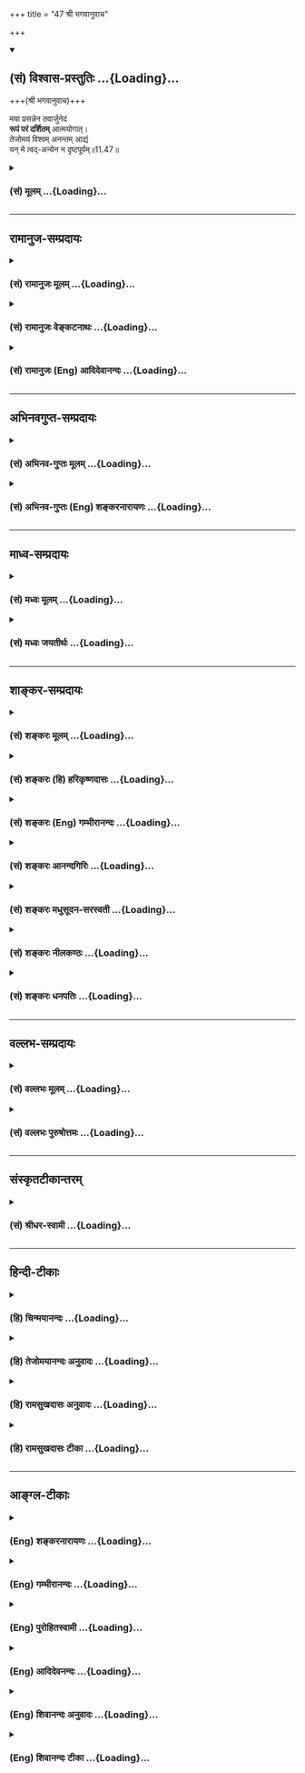 +++
title = "47 श्री भगवानुवाच"

+++
<div class="js_include" newlevelforh1="2" title="(सं) विश्वास-प्रस्तुतिः" unfilled url="/mahAbhAratam/vyAsaH/shlokashaH/06-bhIShma-parva/03-bhagavad-gItA-parva/saMskRtam/vishvAsa-prastutiH/11_vishva-rUpa-darshana/47_shrI_bhagavAnuvAc.md">
<details open><summary><h2>(सं) विश्वास-प्रस्तुतिः ...{Loading}...</h2></summary>

+++(श्री भगवानुवाच)+++

मया प्रसन्नेन तवार्जुनेदं  
**रूपं परं दर्शितम्** आत्मयोगात्।  
तेजोमयं विश्वम् अनन्तम् आद्यं  
यन् मे त्वद्-अन्येन न दृष्टपूर्वम्॥11.47॥
</details>
</div>
<div class="js_include collapsed" newlevelforh1="3" title="(सं) मूलम्" unfilled url="/mahAbhAratam/vyAsaH/shlokashaH/06-bhIShma-parva/03-bhagavad-gItA-parva/saMskRtam/mUlam/11_vishva-rUpa-darshana/47_shrI_bhagavAnuvAc.md">
<details><summary><h3>(सं) मूलम् ...{Loading}...</h3></summary>

श्री भगवानुवाच  
मया प्रसन्नेन तवार्जुनेदं  
रूपं परं दर्शितमात्मयोगात्।  
तेजोमयं विश्वमनन्तमाद्यं  
यन्मे त्वदन्येन न दृष्टपूर्वम्।।11.47।।
</details>
</div>


_________________
## रामानुज-सम्प्रदायः
<div class="js_include collapsed" newlevelforh1="3" title="(सं) रामानुजः मूलम्" unfilled url="/mahAbhAratam/vyAsaH/shlokashaH/06-bhIShma-parva/03-bhagavad-gItA-parva/saMskRtam/rAmAnujaH/mUlam/11_vishva-rUpa-darshana/47_shrI_bhagavAnuvAc.md">
<details><summary><h3>(सं) रामानुजः मूलम् ...{Loading}...</h3></summary>

।।11.47।। श्रीभगवानुवाच -- **यत् मे तेजोमयं** तेजोराशिं **विश्वं**
सर्वात्मभूतम् **अनन्तम्** अन्तरहितम् प्रदर्शनार्थम् इदम्;
आदिमध्यान्तरहितम्; **आद्यं** मद्व्यतिरिक्तस्य कृत्स्नस्य आदिभूतं
**त्वदन्येन** केन अपि **न दृष्टपूर्वं रूपं** तद् इदं **प्रसन्नेन मया**
मद्भक्ताय ते **दर्शितम् आत्मयोगात्** आत्मनः
सत्यसंकल्पत्वयोगात्। अनन्यभक्तिव्यतिरिक्तैः सर्वैः अपि उपायैः यथावद्
अवस्थितः अहं द्रष्टुं न शक्य इति आह --

</details>
</div>
<div class="js_include collapsed" newlevelforh1="3" title="(सं) रामानुजः वेङ्कटनाथः" unfilled url="/mahAbhAratam/vyAsaH/shlokashaH/06-bhIShma-parva/03-bhagavad-gItA-parva/saMskRtam/rAmAnujaH/venkaTanAthaH/11_vishva-rUpa-darshana/47_shrI_bhagavAnuvAc.md">
<details><summary><h3>(सं) रामानुजः वेङ्कटनाथः ...{Loading}...</h3></summary>

  
  
।।11.47।। तेजोमयम् इत्यत्र मयटः प्राचुर्यार्थत्वमभिप्रेत्याहतेजसां
राशिमिति। विश्वात्मभूतमिति विश्वव्यापकमित्यर्थः। अचेतनस्य हि नात्मत्वं
सम्भवति। अनादिमध्यान्तम् \[11।19\] इति पूर्वमुक्तत्वात्अनन्तम्
इत्येतदितरोपलक्षणमित्याह -- प्रदर्शनार्थमिदमिति। आद्यम् इत्यत्र
प्रतिसम्बन्धिविशेषानिर्देशात्कृत्स्नस्यादिभूतमित्युक्तम्। त्वदन्येन
इत्यनेनार्थसिद्धमाहकेनापीति। प्रसादस्य निर्हेतुकत्वे
वैषम्यनैर्घृण्यप्रसङ्गात्;ते इत्यनेनाभिप्रेतं प्रसादहेतुमाहमदभक्ताय त
इति। योगशब्दस्य ध्यानपरत्वभ्रमव्युदासाय व्याचष्टेआत्मनः
सत्यसङ्कल्पत्वयोगादिति।  
  

</details>
</div>
<div class="js_include collapsed" newlevelforh1="3" title="(सं) रामानुजः (Eng) आदिदेवानन्दः" unfilled url="/mahAbhAratam/vyAsaH/shlokashaH/06-bhIShma-parva/03-bhagavad-gItA-parva/saMskRtam/rAmAnujaH/english/AdidevAnandaH/11_vishva-rUpa-darshana/47_shrI_bhagavAnuvAc.md">
<details><summary><h3>(सं) रामानुजः (Eng) आदिदेवानन्दः ...{Loading}...</h3></summary>

11.47 The Lord said The 'luminous' form of Mine is a mass of luminosity.
It is 'universal' i.e., constitutes the Self of the universe. It is
'infinite', endless. This is illustrated by describing it as having no beginning, middle or end. It is 'primeval,' namely, it constitutes the foundation of all beings other than Myself. It has nevr been seen before by any one other than you. Such a form is now revealed to you, who are My devotee, by Me who am gracious, by My own Yoga, namely, by the power of willing the truth associated with Me. Sri Krsna proceeds to say, 'It is not possible that I can be realised as I am, through any means except exclusive Bhakti.'

</details>
</div>


_________________
## अभिनवगुप्त-सम्प्रदायः
<div class="js_include collapsed" newlevelforh1="3" title="(सं) अभिनव-गुप्तः मूलम्" unfilled url="/mahAbhAratam/vyAsaH/shlokashaH/06-bhIShma-parva/03-bhagavad-gItA-parva/saMskRtam/abhinava-guptaH/mUlam/11_vishva-rUpa-darshana/47_shrI_bhagavAnuvAc.md">
<details><summary><h3>(सं) अभिनव-गुप्तः मूलम् ...{Loading}...</h3></summary>

।।11.47।। No commentary.  
  

</details>
</div>
<div class="js_include collapsed" newlevelforh1="3" title="(सं) अभिनव-गुप्तः (Eng) शङ्करनारायणः" unfilled url="/mahAbhAratam/vyAsaH/shlokashaH/06-bhIShma-parva/03-bhagavad-gItA-parva/saMskRtam/abhinava-guptaH/english/shankaranArAyaNaH/11_vishva-rUpa-darshana/47_shrI_bhagavAnuvAc.md">
<details><summary><h3>(सं) अभिनव-गुप्तः (Eng) शङ्करनारायणः ...{Loading}...</h3></summary>

11.47 Sri Abhinavagupta did not comment upon this sloka.

</details>
</div>


_________________
## माध्व-सम्प्रदायः
<div class="js_include collapsed" newlevelforh1="3" title="(सं) मध्वः मूलम्" unfilled url="/mahAbhAratam/vyAsaH/shlokashaH/06-bhIShma-parva/03-bhagavad-gItA-parva/saMskRtam/madhvaH/mUlam/11_vishva-rUpa-darshana/47_shrI_bhagavAnuvAc.md">
<details><summary><h3>(सं) मध्वः मूलम् ...{Loading}...</h3></summary>

।।11.47।। Sri Madhvacharya did not comment on this sloka.,

</details>
</div>
<div class="js_include collapsed" newlevelforh1="3" title="(सं) मध्वः जयतीर्थः" unfilled url="/mahAbhAratam/vyAsaH/shlokashaH/06-bhIShma-parva/03-bhagavad-gItA-parva/saMskRtam/madhvaH/jayatIrthaH/11_vishva-rUpa-darshana/47_shrI_bhagavAnuvAc.md">
<details><summary><h3>(सं) मध्वः जयतीर्थः ...{Loading}...</h3></summary>

।।11.47।। Sri Jayatirtha did not comment on this sloka.  
  

</details>
</div>


_________________
## शाङ्कर-सम्प्रदायः
<div class="js_include collapsed" newlevelforh1="3" title="(सं) शङ्करः मूलम्" unfilled url="/mahAbhAratam/vyAsaH/shlokashaH/06-bhIShma-parva/03-bhagavad-gItA-parva/saMskRtam/shankaraH/mUlam/11_vishva-rUpa-darshana/47_shrI_bhagavAnuvAc.md">
<details><summary><h3>(सं) शङ्करः मूलम् ...{Loading}...</h3></summary>

।।11.47।। --,**मया प्रसन्नेन;** प्रसादो नाम त्वयि अनुग्रहबुद्धिः; तद्वता
प्रसन्नेन मया **तव** हे **अर्जुन; इदं परं रूपं** विश्वरूपं **दर्शितम्
आत्मयोगात्** आत्मनः ऐश्वर्यस्य सामर्थ्यात्। **तेजोमयं** तेजःप्रायं
**विश्वं** समस्तम् अनन्तम् अन्तरहितं आदौ भवम् **आद्यं यत्** रूपं **मे**
मम त्वदन्येन **त्वत्तः अन्येन** केनचित् **न दृष्टपूर्वम्**।। आत्मनः मम
रूपदर्शनेन कृतार्थ एव त्वं संवृत्तः इति तत् स्तौति --,

</details>
</div>
<div class="js_include collapsed" newlevelforh1="3" title="(सं) शङ्करः (हि) हरिकृष्णदासः" unfilled url="/mahAbhAratam/vyAsaH/shlokashaH/06-bhIShma-parva/03-bhagavad-gItA-parva/saMskRtam/shankaraH/hindI/harikRShNadAsaH/11_vishva-rUpa-darshana/47_shrI_bhagavAnuvAc.md">
<details><summary><h3>(सं) शङ्करः (हि) हरिकृष्णदासः ...{Loading}...</h3></summary>

।।11.47।। अर्जुनको भयभीत देखकर; विश्वरूपका उपसंहार करके प्रिय वचनोंसे
धैर्य देते हुए श्रीभगवान् बोले --, हे अर्जुन प्रसन्न हुए मुझ परमात्माने
-- तुझपर जो अनुग्रहबुद्धि है उसका नाम प्रसाद है उससे युक्त मुझ
परमेश्वरने -- अपने ऐश्वर्यकी सामर्थ्यसे यह परम श्रेष्ठ तेजोमय -- तेजसे
परिपूर्ण अनन्त -- अन्तरहित सबसे पहले होनेवाला अनादि विश्वरूप तुझे दिखाया
है; जो मेरा रूप तेरे सिवा पहले और किसीसे भी नहीं देखा गया।

</details>
</div>
<div class="js_include collapsed" newlevelforh1="3" title="(सं) शङ्करः (Eng) गम्भीरानन्दः" unfilled url="/mahAbhAratam/vyAsaH/shlokashaH/06-bhIShma-parva/03-bhagavad-gItA-parva/saMskRtam/shankaraH/english/gambhIrAnandaH/11_vishva-rUpa-darshana/47_shrI_bhagavAnuvAc.md">
<details><summary><h3>(सं) शङ्करः (Eng) गम्भीरानन्दः ...{Loading}...</h3></summary>

11.47 Prasannena, out of grace-grace means the intention of favouring
you; O Arjuna, idam, this; param, supreme; tejomayam, abundantly
radiant; visvam, Cosmic, all-comprehensive; anantam, infinite,
limitless; adyam, primeval-that which existed in the beginning; rupam,
form, the Cosmic form; yat which form; me, of Mine; na drsta-purvam, has
not been seen before; tvat-anyena, by anyone other than you; daristam,
has been shown; tava, to you; maya, by Me-who am racious, being
possessed of that (intention of favouring you); atma-yogat, through the
power of My own Yoga, through the power of My own Godhood. 'You have
certainly got all your ends accomplished by the vision of the form of
Mine who am the Self \[The word atmanah (who am the Self) does not occur
in some editions.-Tr.\] .' Saying so, He eulogizes that (vision):

</details>
</div>
<div class="js_include collapsed" newlevelforh1="3" title="(सं) शङ्करः आनन्दगिरिः" unfilled url="/mahAbhAratam/vyAsaH/shlokashaH/06-bhIShma-parva/03-bhagavad-gItA-parva/saMskRtam/shankaraH/AnandagiriH/11_vishva-rUpa-darshana/47_shrI_bhagavAnuvAc.md">
<details><summary><h3>(सं) शङ्करः आनन्दगिरिः ...{Loading}...</h3></summary>

।।11.47।। अर्जुनेन स्थाने हृषीकेशेत्यादिनोक्तस्य भगवतो वचनमवतारयति --
**अर्जुनमिति।** भगवत्प्रसादैकोपायलभ्यं तद्दर्शनमित्याशयेत्यानाह --
**मयेति।**

</details>
</div>
<div class="js_include collapsed" newlevelforh1="3" title="(सं) शङ्करः मधुसूदन-सरस्वती" unfilled url="/mahAbhAratam/vyAsaH/shlokashaH/06-bhIShma-parva/03-bhagavad-gItA-parva/saMskRtam/shankaraH/madhusUdana-sarasvatI/11_vishva-rUpa-darshana/47_shrI_bhagavAnuvAc.md">
<details><summary><h3>(सं) शङ्करः मधुसूदन-सरस्वती ...{Loading}...</h3></summary>

।।11.47।। इतीति। एवमर्जुनेन प्रसादितो भयबाधितमर्जुनमुपलभ्योपसंहृत्य
विश्वरूपमुचितेन वचनेन तमाश्वासयत् त्रिभिः -- मयेत्यादिना। हे अर्जुन;
माभैषीः। यतो मया प्रसन्नेन त्वद्विषयकृपातिशयवता इदं विश्वरूपात्मकं परं
श्रेष्ठं रूपं तव दर्शितमात्मयोगात् असाधारणान्निजसामर्थ्यात्। परत्वं
विवृणोति। तेजोमयं तेजःप्रचुरं विश्वं समस्तमनन्तमाद्यं च यन्मम रूपं
त्वदन्येन केनापि न दृष्टपूर्वं पूर्वं न दृष्टम्।

</details>
</div>
<div class="js_include collapsed" newlevelforh1="3" title="(सं) शङ्करः नीलकण्ठः" unfilled url="/mahAbhAratam/vyAsaH/shlokashaH/06-bhIShma-parva/03-bhagavad-gItA-parva/saMskRtam/shankaraH/nIlakaNThaH/11_vishva-rUpa-darshana/47_shrI_bhagavAnuvAc.md">
<details><summary><h3>(सं) शङ्करः नीलकण्ठः ...{Loading}...</h3></summary>

।।11.47।। एवमर्जुनेन प्रार्थितस्तं स्तुवन्भगवानुवाच -- **मयेति त्रिभिः।**
हे अर्जुन; प्रसन्नेन मया तव तुभ्यमिदं परं रूपं दर्शितम्।
आत्मयोगात्स्वसामर्थ्यात्। करुणया नतु तद्दर्शनेऽधिकारोऽस्ति। तथाच
प्रागुक्तम् कर्मण्येवाधिकारस्ते इति। तेजोमयं चिद्रूपं दिव्यं विश्वं
विश्वात्मकं आद्यमनादि अनन्तं च यत् रूपं त्वदन्येन कदाचिदपि न पूर्वं
दृष्टं दृष्टपूर्वम्।

</details>
</div>
<div class="js_include collapsed" newlevelforh1="3" title="(सं) शङ्करः धनपतिः" unfilled url="/mahAbhAratam/vyAsaH/shlokashaH/06-bhIShma-parva/03-bhagavad-gItA-parva/saMskRtam/shankaraH/dhanapatiH/11_vishva-rUpa-darshana/47_shrI_bhagavAnuvAc.md">
<details><summary><h3>(सं) शङ्करः धनपतिः ...{Loading}...</h3></summary>

।।11.47।। अर्जुनं भीतमुपलक्ष्य विश्वरुपं तिरोधाय प्रियवचसा आश्वसयन्
श्रीभगवानुवाच -- मया प्रश्न्नेन त्वय्यनुग्रहबुद्धिमता इदं परं पारमेश्वरं
रुपं तव दर्शितं। यतस्त्वं फलाभिसंधिरहितत्वात् शुद्धो मद्भक्त इति
ध्वनयन्संबोधयति हेऽर्जुनेति। आत्मनो योगैश्वर्यस्य सामर्थ्योत्तेजोमयं
तेजःप्रायं विश्वं समस्तं सर्वात्मकं अनन्तमन्तविधुरं आदिभवमाद्यं सर्वादौ
सत् यन्मे विश्वरुपमिदं त्वदन्येन केनजित्पर्वं न दृष्टम्।

</details>
</div>


_________________
## वल्लभ-सम्प्रदायः
<div class="js_include collapsed" newlevelforh1="3" title="(सं) वल्लभः मूलम्" unfilled url="/mahAbhAratam/vyAsaH/shlokashaH/06-bhIShma-parva/03-bhagavad-gItA-parva/saMskRtam/vallabhaH/mUlam/11_vishva-rUpa-darshana/47_shrI_bhagavAnuvAc.md">
<details><summary><h3>(सं) वल्लभः मूलम् ...{Loading}...</h3></summary>

।।11.47।। श्रीभगवानुवाच -- मयेति त्रिभिः। मया सर्वमूलरूपेण स्वयं
भगवतांऽशिना कृष्णेन स्वोपनिषत्प्रतिपाद्यस्वरूपेण द्विभुजेन लावण्यजलधिना
महामनोरमेन गुणातीतेन सर्ववेदान्तवेद्यचरणेन परतत्त्वेन
स्वाश्रितवात्सल्यकरुणावरुणालयेनाचिन्त्यैश्वरयोगेन प्रसन्नेन
स्वात्मयोगबलात् परमुत्तमेततदक्षरं विश्वरूपं दर्शितम्। अनेन सदानन्दरूपे
श्रीकृष्णे तस्मिन् द्विभुज एवेदं सामर्थ्यं यत्स्वरूपान्तरदर्शनमिति
मूलरूपतयाऽवतारित्वादिति ज्ञापितम्। इत्थमेवोक्तभियुक्तैः -- नान्यावतारे
सामर्थ्यं यत्कृष्णतनुदर्शनम्। श्रीकृष्ण एव सामर्थ्यं यद्रूपान्तरदर्शनम्
इति।

</details>
</div>
<div class="js_include collapsed" newlevelforh1="3" title="(सं) वल्लभः पुरुषोत्तमः" unfilled url="/mahAbhAratam/vyAsaH/shlokashaH/06-bhIShma-parva/03-bhagavad-gItA-parva/saMskRtam/vallabhaH/puruShottamaH/11_vishva-rUpa-darshana/47_shrI_bhagavAnuvAc.md">
<details><summary><h3>(सं) वल्लभः पुरुषोत्तमः ...{Loading}...</h3></summary>

  
  
।।11.47।। एवं प्रार्थितोऽर्जुनमाश्वासयन् स्वरूपं दर्शयामास; तत्र
पूर्वमाश्वासनमाह -- श्री भगवानुवाच मयेति। हे अर्जुन मया सर्वदा त्वयि
प्रसन्नेन आत्मयोगात् स्वकीयत्वयोगाच्च तव परं इच्छया इदं रूपं दर्शितम्।
कीदृशं तेजोमयं; विश्वं विश्वात्मकम्; अनन्तमन्तरहितम्; आद्यं सनातनं; यत्
मे रूपं त्वदन्येन त्वां,विना केनाऽपि दृष्टपूर्वं न। तादृशं रूपं
त्वदिच्छया दर्शितमित्यर्थः।  
  

</details>
</div>


_________________
## संस्कृतटीकान्तरम्
<div class="js_include collapsed" newlevelforh1="3" title="(सं) श्रीधर-स्वामी" unfilled url="/mahAbhAratam/vyAsaH/shlokashaH/06-bhIShma-parva/03-bhagavad-gItA-parva/saMskRtam/shrIdhara-svAmI/11_vishva-rUpa-darshana/47_shrI_bhagavAnuvAc.md">
<details><summary><h3>(सं) श्रीधर-स्वामी ...{Loading}...</h3></summary>

।।11.47।। एवं प्रार्थितः सन् तमाश्वासयन् श्रीभगवानुवाच **-- मयेति
त्रिभिः।** हे अर्चुन; किमिति बिमेषि। यतो मया प्रसन्नेन कृपया तवेदं
परमुत्तमं रूपं दर्शितम्। आत्मनो मम योगाद्योगमायासामर्थ्यात्। परत्वमेवाह।
तेजोमयं विश्वं विश्वात्मकनन्तमाद्यं च यन्मम रूपं त्वदन्येन
त्वादृशाद्भक्तादन्येन न पूर्वं दृष्टं तत्।

</details>
</div>


_________________
## हिन्दी-टीकाः
<div class="js_include collapsed" newlevelforh1="3" title="(हि) चिन्मयानन्दः" unfilled url="/mahAbhAratam/vyAsaH/shlokashaH/06-bhIShma-parva/03-bhagavad-gItA-parva/hindI/chinmayAnandaH/11_vishva-rUpa-darshana/47_shrI_bhagavAnuvAc.md">
<details><summary><h3>(हि) चिन्मयानन्दः ...{Loading}...</h3></summary>

।।11.47।। स्वयं भगवान् यहाँ स्वीकार करते हैं कि उनके विश्वरूप का दर्शन
कर पाना कोई सभी भक्तों का विशेषाधिकार नहीं है। असीम कृपा के सागर भगवान्
श्रीकृष्ण के विशेष अनुग्रह के रूप में अर्जुन इस विरले लाभ का आनन्द अनुभव
कर सका है। वे यह भी विशेष रूप से कहते हैं कि; यह मेरा तेजोमय अनन्त
विश्वरूप तुम्हारे पूर्व किसी ने नहीं देखा है। इसका अर्थ यह नहीं समझना
चाहिए कि गीता के रचियता महर्षि व्यास; यहाँ किसी नये दर्शन की स्थापना और
व्याख्या कर रहे हैं; जिसकी सत्यता वे भगवान् से प्रमाणित कराना चाहते है।
इस कथन का अभिप्राय केवल इतना ही है कि सार्वभौमिक एकता का यह बौद्धिक
परिचय या अनुभव किसी व्यक्ति को उन परिस्थितियों में नहीं हुआ; जैसे कि
अर्जुन को युद्धभूमि पर हुआ था। बिखरा हुआ मन; थका हुआ शरीर और मानसिक रूप
से पूर्णतया विचलित यह थी अर्जुन की विषादपूर्ण दयनीय दशा। विविध नामरूपमय
सृष्टि की अनेकता में एकता को देख समझ सकने के लिए बुद्धि की एकाग्रता की
जो अनुकूल स्थिति आवश्यक होती है; उससे अर्जुन मीलों दूर था। परन्तु भगवान्
श्रीकृष्ण ने अलौकिक योगशक्ति के प्रभाव से उसे आवश्यक दिव्यचक्षु प्रदान
करके; संयोग के एक शान्त क्षण में; उसे विश्वरूप का दर्शन करा दिया। भगवान्
अपने अभिप्राय को अगले श्लोक में स्पष्ट करते हैं

</details>
</div>
<div class="js_include collapsed" newlevelforh1="3" title="(हि) तेजोमयानन्दः अनुवादः" unfilled url="/mahAbhAratam/vyAsaH/shlokashaH/06-bhIShma-parva/03-bhagavad-gItA-parva/hindI/tejomayAnandaH/anuvAdaH/11_vishva-rUpa-darshana/47_shrI_bhagavAnuvAc.md">
<details><summary><h3>(हि) तेजोमयानन्दः अनुवादः ...{Loading}...</h3></summary>

।।11.47।। हे अर्जुन! तुम पर प्रसन्न होकर मैंने अपनी योगशक्ति
(आत्मयोगात्) के प्रभाव से यह अपना परम तेजोमय, सबका आदि और अनन्त विश्वरूप
तुझे दर्शाया है, जिसे तुम्हारे पूर्व किसी ने नहीं देखा है।।

</details>
</div>
<div class="js_include collapsed" newlevelforh1="3" title="(हि) रामसुखदासः अनुवादः" unfilled url="/mahAbhAratam/vyAsaH/shlokashaH/06-bhIShma-parva/03-bhagavad-gItA-parva/hindI/rAmasukhadAsaH/anuvAdaH/11_vishva-rUpa-darshana/47_shrI_bhagavAnuvAc.md">
<details><summary><h3>(हि) रामसुखदासः अनुवादः ...{Loading}...</h3></summary>

।।11.47।। श्रीभगवान् बोले -- हे अर्जुन ! मैंने प्रसन्न होकर अपनी
सामर्थ्यसे यह अत्यन्त श्रेष्ठ, तेजोमय, सबका आदि और अनन्त विश्वरूप तुझे
दिखाया है, जिसको तुम्हारे सिवाय पहले किसीने नहीं देखा है।

</details>
</div>
<div class="js_include collapsed" newlevelforh1="3" title="(हि) रामसुखदासः टीका" unfilled url="/mahAbhAratam/vyAsaH/shlokashaH/06-bhIShma-parva/03-bhagavad-gItA-parva/hindI/rAmasukhadAsaH/TIkA/11_vishva-rUpa-darshana/47_shrI_bhagavAnuvAc.md">
<details><summary><h3>(हि) रामसुखदासः टीका ...{Loading}...</h3></summary>

।।11.47।।***व्याख्या --*'मया प्रसन्नेन तवार्जुनेदं रूपं दर्शितम्'--**हे
अर्जुन ! तू बार-बार यह कह रहा है कि आप प्रसन्न हो जाओ (11। 25; 31; 45),
तो प्यारे भैया ! मैंने जो यह विराट्रूप तुझे दिखाया है, उसमें विकरालरूपको
देखकर तू भयभीत हो गया है, पर यह विकरालरूप मैंने क्रोधमें आकर या तुझे
भयभीत करनेके लिये नहीं दिखाया है। मैंने तो अपनी प्रसन्नतासे ही यह
विराट्रूप तुझे दिखाया है। इसमें तेरी कोई योग्यता, पात्रता अथवा भक्ति
कारण नहीं है। तुमने तो पहले केवल विभूति और योगको ही पूछा था। विभूति और
योगका वर्णन करके मैंने अन्तमें कहा था कि तुझे जहाँ-कहीं जो कुछ विलक्षणता
दीखे, वहाँ-वहाँ मेरी ही विभूति समझ। इस प्रकार तुम्हारे प्रश्नका उत्तर
सम्यक् प्रकारसे मैंने दे ही दिया था। परन्तु वहाँ मैंने,(**अथवा** पदसे)
अपनी ही तरफसे यह बात कही कि तुझे बहुत जाननेसे क्या मतलब; देखने, सुनने,
समझनेमें जो कुछ संसार आता है, उस सम्पूर्ण संसारको मैं अपने किसी अंशमें
धारण करके स्थित हूँ। दूसरा भाव यह है कि तुझे मेरी विभूति और योगशक्तिको
जाननेकी क्या जरूरत है; क्योंकि सब विभूतियाँ मेरी योगशक्तिके आश्रित हैं
और उस योगशक्तिका आश्रय मैं स्वयं तेरे सामने बैठा हूँ। यह बात तो मैंने
विशेष कृपा करके ही कही थी। इस बातको लेकर ही तेरी विश्वरूप-दर्शनकी इच्छा
हुई और मैंने दिव्यचक्षु देकर तुझे विश्वरूप दिखाया। यह तो मेरी कोरी
प्रसन्नता-ही-प्रसन्नता है। तात्पर्य है कि इस विश्वरूपको दिखानेमें मेरी
कृपाके सिवाय दूसरा कोई हेतु नहीं है। तेरी देखनेकी इच्छा तो निमित्तमात्र
है।

</details>
</div>


_________________
## आङ्ग्ल-टीकाः
<div class="js_include collapsed" newlevelforh1="3" title="(Eng) शङ्करनारायणः" unfilled url="/mahAbhAratam/vyAsaH/shlokashaH/06-bhIShma-parva/03-bhagavad-gItA-parva/english/shankaranArAyaNaH/11_vishva-rUpa-darshana/47_shrI_bhagavAnuvAc.md">
<details><summary><h3>(Eng) शङ्करनारायणः ...{Loading}...</h3></summary>

11.47. The Bhagavat said Being gracious towards you, I have shown you, O Arjuna, this supreme form, as a result of \[Your\] concentration on the Self; this form of Mine full of splendour universal , unending and primal, has been never seen before by anybody other than your-self.

</details>
</div>
<div class="js_include collapsed" newlevelforh1="3" title="(Eng) गम्भीरानन्दः" unfilled url="/mahAbhAratam/vyAsaH/shlokashaH/06-bhIShma-parva/03-bhagavad-gItA-parva/english/gambhIrAnandaH/11_vishva-rUpa-darshana/47_shrI_bhagavAnuvAc.md">
<details><summary><h3>(Eng) गम्भीरानन्दः ...{Loading}...</h3></summary>

11.47 The Blessed Lord said Out of grace, O Arjuna, this supreme,
radiant, Cosmic, infinite, primeval form-which (form) of Mine has not been seen before by anyone other than you, has been shown to you by Me through the power of My own Yoga.

</details>
</div>
<div class="js_include collapsed" newlevelforh1="3" title="(Eng) पुरोहितस्वामी" unfilled url="/mahAbhAratam/vyAsaH/shlokashaH/06-bhIShma-parva/03-bhagavad-gItA-parva/english/purohitasvAmI/11_vishva-rUpa-darshana/47_shrI_bhagavAnuvAc.md">
<details><summary><h3>(Eng) पुरोहितस्वामी ...{Loading}...</h3></summary>

11.47 Lord Shri Krishna replied: My beloved friend! It is only through My grace and power that thou hast been able to see this vision of splendour, the Universal, the Infinite, the Original. Never has it been seen by any but thee.

</details>
</div>
<div class="js_include collapsed" newlevelforh1="3" title="(Eng) आदिदेवनन्दः" unfilled url="/mahAbhAratam/vyAsaH/shlokashaH/06-bhIShma-parva/03-bhagavad-gItA-parva/english/AdidevanandaH/11_vishva-rUpa-darshana/47_shrI_bhagavAnuvAc.md">
<details><summary><h3>(Eng) आदिदेवनन्दः ...{Loading}...</h3></summary>

11.47 The Lord said By My grace, O Arjuna this Supreme Form, luminous,
universal, infinite, primal, never seen before by anyone but you, has been revealed to you through My own free will.

</details>
</div>
<div class="js_include collapsed" newlevelforh1="3" title="(Eng) शिवानन्दः अनुवादः" unfilled url="/mahAbhAratam/vyAsaH/shlokashaH/06-bhIShma-parva/03-bhagavad-gItA-parva/english/shivAnandaH/anuvAdaH/11_vishva-rUpa-darshana/47_shrI_bhagavAnuvAc.md">
<details><summary><h3>(Eng) शिवानन्दः अनुवादः ...{Loading}...</h3></summary>

11.47 The Blessed Lord said O Arjuna, this Cosmic Form has graciously been shown to thee by Me by My own Yogic power; full of splendour,
primeval, and infinite, this Cosmic Form of Mine has never been seen before by anyone other than thyself.

</details>
</div>
<div class="js_include collapsed" newlevelforh1="3" title="(Eng) शिवानन्दः टीका" unfilled url="/mahAbhAratam/vyAsaH/shlokashaH/06-bhIShma-parva/03-bhagavad-gItA-parva/english/shivAnandaH/TIkA/11_vishva-rUpa-darshana/47_shrI_bhagavAnuvAc.md">
<details><summary><h3>(Eng) शिवानन्दः टीका ...{Loading}...</h3></summary>

11.47 मया by Me; प्रसन्नेन gracious; तव to thee; अर्जुन O Arjuna; इदम्
this; रूपम् form; परम् supreme; दर्शितम् has been shown; आत्मयोगात् by My own Yogic power; तेजोमयम् full of splendour; विश्वम् universal;
अनन्तम् endless; आद्यम् primeval; यत् which; मे of Me; त्वत् from thee;
अन्येन by another; न not; दृष्टपूर्वम् seen before.Commentary Lord Krishna eulogises the Cosmic Form because Arjuna should be regarded to have achieved all his ends by seeing this Cosmic Form.It is also an inducement to all spiritual aspirants to strive to attain this sublime vision. What they should do is explained by the Lord in verse 53 to 55.

</details>
</div>
